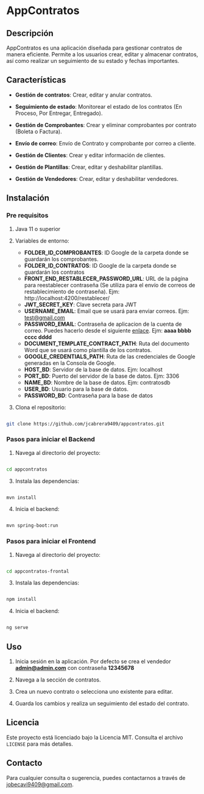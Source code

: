 
# AppContratos

  

## Descripción

AppContratos es una aplicación diseñada para gestionar contratos de manera eficiente. Permite a los usuarios crear, editar y almacenar contratos, así como realizar un seguimiento de su estado y fechas importantes.

  

## Características

  

-  **Gestión de contratos**: Crear, editar y anular contratos.

-  **Seguimiento de estado**: Monitorear el estado de los contratos (En Proceso, Por Entregar, Entregado).

- **Gestión de Comprobantes**: Crear y eliminar comprobantes por contrato (Boleta o Factura).

- **Envío de correo**: Envío de Contrato y comprobante por correo a cliente.

-  **Gestión de Clientes**: Crear y editar información de clientes.

- **Gestión de Plantillas**: Crear, editar y deshabilitar plantillas.

- **Gestión de Vendedores**: Crear, editar y deshabilitar vendedores.

  

## Instalación

### Pre requisitos

1. Java 11 o superior
2. Variables de entorno:
	- **FOLDER_ID_COMPROBANTES**: ID Google de la carpeta donde se guardarán los comprobantes.
	- **FOLDER_ID_CONTRATOS**: ID Google de la carpeta donde se guardarán los contratos
	- **FRONT_END_RESTABLECER_PASSWORD_URL**: URL de la página para reestablecer contraseña (Se utiliza para el envío de correos de restablecimiento de contraseña). Ejm: http://localhost:4200/restablecer/
	- **JWT_SECRET_KEY**: Clave secreta para JWT
	- **USERNAME_EMAIL**: Email que se usará para enviar correos. Ejm: test@gmail.com
	- **PASSWORD_EMAIL**: Contraseña de aplicacion de la cuenta de correo. Puedes hacerlo desde el siguiente [enlace](https://myaccount.google.com/apppasswords). Ejm: **aaaa bbbb cccc dddd**
	- **DOCUMENT_TEMPLATE_CONTRACT_PATH**: Ruta del documento Word que se usará como plantilla de los contratos.
	- **GOOGLE_CREDENTIALS_PATH**: Ruta de las credenciales de Google generadas en la Consola de Google.
	- **HOST_BD**: Servidor de la base de datos. Ejm: localhost
	- **PORT_BD**: Puerto del servidor de la base de datos. Ejm: 3306
	- **NAME_BD**: Nombre de la base de datos. Ejm: contratosdb
	- **USER_BD**: Usuario para la base de datos.
	- **PASSWORD_BD**: Contraseña para la base de datos
	
3. Clona el repositorio:

```bash

git clone https://github.com/jcabrera9409/appcontratos.git

```

### Pasos para iniciar el Backend
 

1. Navega al directorio del proyecto:

```bash

cd appcontratos

```

3. Instala las dependencias:

```bash

mvn install

```

4. Inicia el backend:

```bash

mvn spring-boot:run

```

### Pasos para iniciar el Frontend
 

1. Navega al directorio del proyecto:

```bash

cd appcontratos-frontal

```

3. Instala las dependencias:

```bash

npm install

```

4. Inicia el backend:

```bash

ng serve

```
  

## Uso

  

1. Inicia sesión en la aplicación. Por defecto se crea el vendedor **admin@admin.com** con contraseña **12345678**

2. Navega a la sección de contratos.

3. Crea un nuevo contrato o selecciona uno existente para editar.

4. Guarda los cambios y realiza un seguimiento del estado del contrato.

 

## Licencia

  

Este proyecto está licenciado bajo la Licencia MIT. Consulta el archivo `LICENSE` para más detalles.

  

## Contacto

  

Para cualquier consulta o sugerencia, puedes contactarnos a través de [jobecavi9409@gmail.com](mailto:jobecavi9409@gmail.com).
